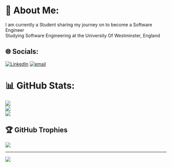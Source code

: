 # 💫 About Me:
I am currently a Student sharing my journey on to become a Software Engineer<br>Studying Software Engineering at the University Of Westminster, England


## 🌐 Socials:
[![LinkedIn](https://img.shields.io/badge/LinkedIn-%230077B5.svg?logo=linkedin&logoColor=white)](https://linkedin.com/in/OkikioluwaEso) [![email](https://img.shields.io/badge/Email-D14836?logo=gmail&logoColor=white)](mailto:titoeso31@gmail.com) 
# 📊 GitHub Stats:
![](https://github-readme-stats.vercel.app/api?username=EshoTE&theme=default&hide_border=true&include_all_commits=false&count_private=false)<br/>
![](https://github-readme-streak-stats.herokuapp.com/?user=EshoTE&theme=default&hide_border=true)<br/>
![](https://github-readme-stats.vercel.app/api/top-langs/?username=EshoTE&theme=default&hide_border=true&include_all_commits=false&count_private=false&layout=compact)

## 🏆 GitHub Trophies
![](https://github-profile-trophy.vercel.app/?username=EshoTE&theme=default&no-frame=true&no-bg=false&margin-w=4)

---
[![](https://visitcount.itsvg.in/api?id=EshoTE&icon=0&color=12)](https://visitcount.itsvg.in)

<!-- Proudly created with GPRM ( https://gprm.itsvg.in ) -->
